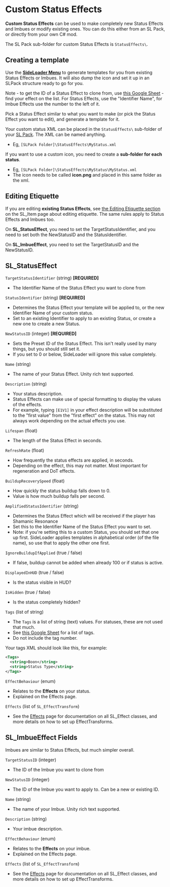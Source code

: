 # Custom Status Effects

<b>Custom Status Effects</b> can be used to make completely new Status Effects and Imbues or modify existing ones. You can do this either from an SL Pack, or directly from your own C# mod.

The SL Pack sub-folder for custom Status Effects is `StatusEffects\`.

## Creating a template

Use the <b>[SideLoader Menu](GettingStarted/SLMenu)</b> to generate templates for you from existing Status Effects or Imbues. It will also dump the icon and set it up in an SLPack structure ready to go for you.

Note - to get the ID of a Status Effect to clone from, use [this Google Sheet](https://docs.google.com/spreadsheets/d/1btxPTmgeRqjhqC5dwpPXWd49-_tX_OVLN1Uvwv525K4/edit#gid=1969601658) - find your effect on the list. For Status Effects, use the "Identifier Name", for Imbue Effects use the number to the left of it.

Pick a Status Effect similar to what you want to make (or pick the Status Effect you want to edit), and generate a template for it.

Your custom status XML can be placed in the `StatusEffects\` sub-folder of your [SL Pack](GettingStarted/SLPacks). The XML can be named anything.
* Eg, `[SLPack Folder]\StatusEffects\MyStatus.xml`

If you want to use a custom icon, you need to create a <b>sub-folder for each status</b>.
* Eg, `[SLPack Folder]\StatusEffects\MyStatus\MyStatus.xml`
* The icon needs to be called <b>icon.png</b> and placed in this same folder as the xml.

## Editing Etiquette

If you are editing <b>existing Status Effects</b>, see [the Editing Etiquette section](GettingStarted/Overview.md) on the SL_Item page about editing etiquette. The same rules apply to Status Effects and Imbues too.

On <b>SL_StatusEffect</b>, you need to set the TargetStatusIdentifier, and you need to set both the NewStatusID and the StatusIdentifier.

On <b>SL_ImbueEffect</b>, you need to set the TargetStatusID and the NewStatusID.

## SL_StatusEffect

`TargetStatusIdentifier` (string) <b>[REQUIRED]</b>
* The Identifier Name of the Status Effect you want to clone from

`StatusIdentifier` (string) <b>[REQUIRED]</b>
* Determines the Status Effect your template will be applied to, or the new Identifier Name of your custom status.
* Set to an existing Identifier to apply to an existing Status, or create a new one to create a new Status.

`NewStatusID` (integer) <b>[REQUIRED]</b>
* Sets the Preset ID of the Status Effect. This isn't really used by many things, but you should still set it.
* If you set to 0 or below, SideLoader will ignore this value completely.

`Name` (string)
* The name of your Status Effect. Unity rich text supported.

`Description` (string)
* Your status description.
* Status Effects can make use of special formatting to display the values of the effects.
* For example, typing `[E1V1]` in your effect description will be substituted to the "first value" from the "first effect" on the status. This may not always work depending on the actual effects you use.

`Lifespan` (float)
* The length of the Status Effect in seconds.

`RefreshRate` (float)
* How frequently the status effects are applied, in seconds.
* Depending on the effect, this may not matter. Most important for regeneration and DoT effects.

`BuildupRecoverySpeed` (float)
* How quickly the status buildup falls down to 0.
* Value is how much buildup falls per second.

`AmplifiedStatusIdentifier` (string)
* Determines the Status Effect which will be received if the player has Shamanic Resonance
* Set this to the Identifier Name of the Status Effect you want to set.
* Note: if you're setting this to a custom Status, you should set that one up first. SideLoader applies templates in alphabetical order (of the file name), so use that to apply the other one first.

`IgnoreBuildupIfApplied` (true / false)
* If false, buildup cannot be added when already 100 or if status is active.

`DisplayedInHUD` (true / false)
* Is the status visible in HUD?

`IsHidden` (true / false)
* Is the status completely hidden?

`Tags` (list of string)
* The `Tags` is a list of string (text) values. For statuses, these are not used that much.
* See [this Google Sheet](https://docs.google.com/spreadsheets/d/1btxPTmgeRqjhqC5dwpPXWd49-_tX_OVLN1Uvwv525K4/edit#gid=1840819680) for a list of tags.
* Do not include the tag number.

Your tags XML should look like this, for example:
```xml
<Tags>
  <string>Boon</string>
  <string>Status Type</string>
</Tags>
```

`EffectBehaviour` (enum)
* Relates to the <b>Effects</b> on your status.
* Explained on the Effects page.

`Effects` (list of `SL_EffectTransform`)
* See the [Effects](Effects/EffectTransforms) page for documentation on all SL_Effect classes, and more details on how to set up EffectTransforms.

## SL_ImbueEffect Fields

Imbues are similar to Status Effects, but much simpler overall.

`TargetStatusID` (integer)
* The ID of the Imbue you want to clone from

`NewStatusID` (integer)
* The ID of the Imbue you want to apply to. Can be a new or existing ID.

`Name` (string)
* The name of your Imbue. Unity rich text supported.

`Description` (string)
* Your imbue description.

`EffectBehaviour` (enum)
* Relates to the <b>Effects</b> on your imbue.
* Explained on the Effects page.

`Effects` (list of `SL_EffectTransform`)
* See the [Effects](Effects/EffectTransforms) page for documentation on all SL_Effect classes, and more details on how to set up EffectTransforms.